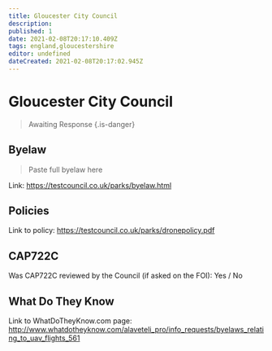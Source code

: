 ```yaml
---
title: Gloucester City Council
description:
published: 1
date: 2021-02-08T20:17:10.409Z
tags: england,gloucestershire
editor: undefined
dateCreated: 2021-02-08T20:17:02.945Z
---
```


# Gloucester City Council
>  Awaiting Response
> {.is-danger}

## Byelaw
> Paste full byelaw here

Link:
https://testcouncil.co.uk/parks/byelaw.html

## Policies
Link to policy:
https://testcouncil.co.uk/parks/dronepolicy.pdf

## CAP722C

Was CAP722C reviewed by the Council (if asked on the FOI): Yes / No

## What Do They Know

Link to WhatDoTheyKnow.com page:
http://www.whatdotheyknow.com/alaveteli_pro/info_requests/byelaws_relating_to_uav_flights_561

